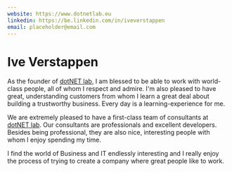 ```yaml
---
website: https://www.dotnetlab.eu
linkedin: https://be.linkedin.com/in/iveverstappen
email: placeholder@email.com
---
```


# Ive Verstappen
As the founder of [dotNET lab](https://www.dotnetlab.eu/), I am blessed to be able to work with world-class people, all of whom I respect and admire. I'm also pleased to have great, understanding customers from whom I learn a great deal about building a trustworthy business. Every day is a learning-experience for me.

We are extremely pleased to have a first-class team of consultants at [dotNET lab](https://www.dotnetlab.eu/). Our consultants are professionals and excellent developers. Besides being professional, they are also nice, interesting people with whom I enjoy spending my time. 

I find the world of Business and IT endlessly interesting and I really enjoy the process of trying to create a company where great people like to work.